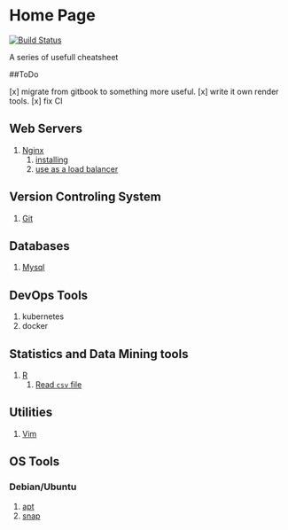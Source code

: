 # Home Page

[![Build Status](https://travis-ci.org/numb95/cheatsheet.svg?branch=master)](https://travis-ci.org/numb95/cheatsheet)

A series of usefull cheatsheet


##ToDo

[x] migrate from gitbook to something more useful.
[x] write it own render tools.
[x] fix CI 









## Web Servers

1. [Nginx](nginx.md)
   1. [installing](nginx.md#install)
   2. [use as a load balancer](nginx.md#config-as-a-load-balancer)

## Version Controling System

1. [Git](git.md)

## Databases

1. [Mysql](mysql.md)

## DevOps Tools

1. kubernetes
2. docker

## Statistics and Data Mining tools

1. [R](R.md)
   1. [Read `csv` file](R.md#Read-csv-file)

## Utilities

1. [Vim](vim.md)

## OS Tools

### Debian/Ubuntu

1. [apt](apt.md)
2. [snap](snap.md)
